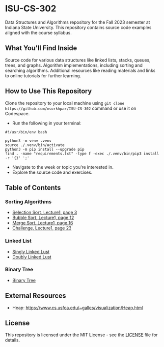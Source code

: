 # ISU-CS-302

Data Structures and Algorithms repository for the Fall 2023 semester at Indiana State University. This repository
contains source code examples aligned with the course syllabus.

## What You'll Find Inside

Source code for various data structures like linked lists, stacks, queues, trees, and graphs.
Algorithm implementations, including sorting and searching algorithms.
Additional resources like reading materials and links to online tutorials for further learning.

## How to Use This Repository

Clone the repository to your local machine using `git clone https://github.com/msorkhpar/ISU-CS-302` command or use it
on Codespace.

- Run the following in your terminal:

```shell
#!/usr/bin/env bash

python3 -m venv .venv
source ./.venv/bin/activate
python3 -m pip install --upgrade pip
find . -name "requirements.txt" -type f -exec ./.venv/bin/pip3 install -r '{}' ';'
```

- Navigate to the week or topic you're interested in.
- Explore the source code and exercises.

## Table of Contents

### Sorting Algorithms

- [Selection Sort, Lecture1, page 3](01_sorting/01_selection_sort.py)
- [Bubble Sort, Lecture1, page 12](01_sorting/02_bubble_sort.py)
- [Merge Sort, Lecture1, page 16](01_sorting/03_merge_sort.py)
- [Challenge, Lecture1, page 23](01_sorting/03_merge_sort.py)

### Linked List
- [Singly Linked Lust](02_linked_list/01_singly_linked_list.py)
- [Doubly Linked Lust](02_linked_list/02_doubly_linked_list.py)

### Binary Tree
- [Binary Tree](03_binary_tree/01_simple_binary_tree.py)


## External Resources
- Heap: https://www.cs.usfca.edu/~galles/visualization/Heap.html
## License

This repository is licensed under the MIT License - see
the [LICENSE](https://github.com/msorkhpar/ISU-CS-302/blob/main/LICENSE) file for details.

